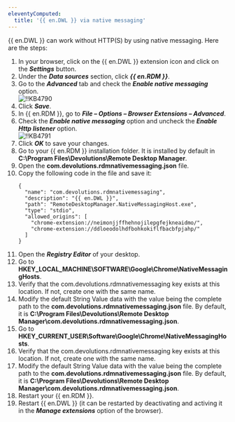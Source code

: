 ```yaml
---
eleventyComputed:
  title: '{{ en.DWL }} via native messaging'
---
```

{{ en.DWL }} can work without HTTP(S) by using native messaging. Here are the steps:

1. In your browser, click on the {{ en.DWL }} extension icon and click on the ***Settings*** button.
1. Under the ***Data sources*** section, click ***{{ en.RDM }}***.
1. Go to the ***Advanced*** tab and check the ***Enable native messaging*** option.  
![!!KB4790](https://webdevolutions.azureedge.net/docs/en/kb/KB4790.png)
1. Click ***Save***.
1. In {{ en.RDM }}, go to ***File – Options – Browser Extensions – Advanced***.
1. Check the ***Enable native messaging*** option and uncheck the ***Enable Http listener*** option.  
![!!KB4791](https://webdevolutions.azureedge.net/docs/en/kb/KB4791.png)
1. Click ***OK*** to save your changes.
1. Go to your {{ en.RDM }} installation folder. It is installed by default in **C:\Program Files\Devolutions\Remote Desktop Manager**.
1. Open the **com.devolutions.rdmnativemessaging.json** file.
1. Copy the following code in the file and save it:
   ```
   {
     "name": "com.devolutions.rdmnativemessaging",
     "description": "{{ en.DWL }}",
     "path": "RemoteDesktopManager.NativeMessagingHost.exe",
     "type": "stdio",
     "allowed_origins": [
       "chrome-extension://neimonjjffhehnojilepgfejkneaidmo/",
       "chrome-extension://ddloeodolhdfbohkokiflfbacbfpjahp/"
     ]
   }
   ```
1. Open the ***Registry Editor*** of your desktop.
1. Go to **HKEY_LOCAL_MACHINE\SOFTWARE\Google\Chrome\NativeMessagingHosts**.
1. Verify that the com.devolutions.rdmnativemessaging key exists at this location. If not, create one with the same name.
1. Modify the default String Value data with the value being the complete path to the **com.devolutions.rdmnativemessaging.json** file. By default, it is **C:\Program Files\Devolutions\Remote Desktop Manager\com.devolutions.rdmnativemessaging.json**.
1. Go to **HKEY_CURRENT_USER\Software\Google\Chrome\NativeMessagingHosts**.
1. Verify that the com.devolutions.rdmnativemessaging key exists at this location. If not, create one with the same name.
1. Modify the default String Value data with the value being the complete path to the **com.devolutions.rdmnativemessaging.json** file. By default, it is **C:\Program Files\Devolutions\Remote Desktop Manager\com.devolutions.rdmnativemessaging.json**.
1. Restart your {{ en.RDM }}.
1. Restart {{ en.DWL }} (it can be restarted by deactivating and activing it in the ***Manage extensions*** option of the browser).
